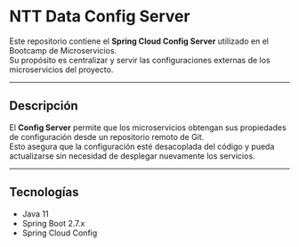 # NTT Data Config Server

Este repositorio contiene el  **Spring Cloud Config Server** utilizado en el Bootcamp de Microservicios.  
Su propósito es centralizar y servir las configuraciones externas de los microservicios del proyecto.

---

##  Descripción
El **Config Server** permite que los microservicios obtengan sus propiedades de configuración desde un repositorio remoto de Git.  
Esto asegura que la configuración esté desacoplada del código y pueda actualizarse sin necesidad de desplegar nuevamente los servicios.

---

##  Tecnologías
- Java 11  
- Spring Boot 2.7.x  
- Spring Cloud Config  
